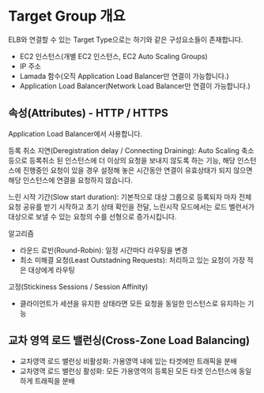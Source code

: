# Target Group 개요
ELB와 연결할 수 있는 Target Type으로는 하기와 같은 구성요소들이 존재합니다.

- EC2 인스턴스(개별 EC2 인스턴스, EC2 Auto Scaling Groups)
- IP 주소 
- Lamada 함수(오직 Application Load Balancer만 연결이 가능합니다.) 
- Application Load Balancer(Network Load Balancer만 연결이 가능합니다.)


## 속성(Attributes) - HTTP / HTTPS
Application Load Balancer에서 사용합니다.

등록 취소 지연(Deregistration delay / Connecting Draining): Auto Scaling 축소 등으로 등록취소 된 인스턴스에 더 이상의 요청을 보내지 않도록 하는 기능, 해당 인스턴스에 진행중인 요청이 있을 경우 설정해 놓은 시간동안 연결이 유효상태가 되지 않으면 해당 인스턴스에 연결을 요청하지 않습니다.

느린 시작 기간(Slow start duration): 기본적으로 대상 그룹으로 등록되자 마자 전체 요청 공유를 받기 시작하고 초기 상태 확인을 전달, 느린시작 모드에서는 로드 벨런서가 대상으로 보낼 수 있는 요청의 수를 선형으로 증가시킵니다.

알고리즘
- 라운드 로빈(Round-Robin): 일정 시간마다 라우팅을 변경
- 최소 미해결 요청(Least Outstadning Requests): 처리하고 있는 요청이 가장 적은 대상에게 라우팅

고정(Stickiness Sessions / Session Affinity)
- 클라이언트가 세션을 유지한 상태라면 모든 요청을 동일한 인스턴스로 유지하는 기능
## 교차 영역 로드 밸런싱(Cross-Zone Load Balancing)

- 교차영역 로드 밸런싱 비활성화: 가용영역 내에 있는 타겟에만 트래픽을 분배
- 교차영역 로드 밸런싱 활성화: 모든 가용영역의 등록된 모든 타겟 인스턴스에 동일하게 트래픽을 분배

